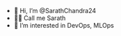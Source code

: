 - 👋 Hi, I’m @SarathChandra24
- 👨‍💻 Call me Sarath
- 👀 I’m interested in DevOps, MLOps




<!--- 
- 💞️ I’m looking to collaborate on ...
--->

<!---
SarathChandra24/SarathChandra24 is a ✨ special ✨ repository because its `README.md` (this file) appears on your GitHub profile.
You can click the Preview link to take a look at your changes.
--->

